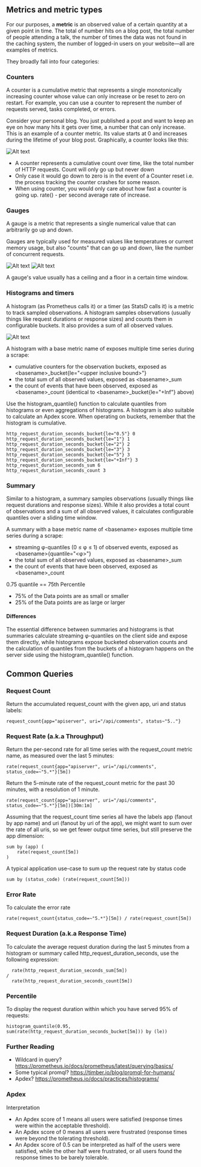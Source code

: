## Metrics and metric types

For our purposes, a __metric__ is an observed value of a certain quantity at a given point in time. The total of number hits on a blog post, the total number of people attending a talk, the number of times the data was not found in the caching system, the number of logged-in users on your website—all are examples of metrics.

They broadly fall into four categories:

### Counters

A counter is a cumulative metric that represents a single monotonically increasing counter whose value can only increase
or be reset to zero on restart. For example, you can use a counter to represent the number of requests served, tasks
completed, or errors.

Consider your personal blog. You just published a post and want to keep an eye on how many hits it gets over time, 
a number that can only increase. This is an example of a counter metric. Its value starts at 0 and increases during
 the lifetime of your blog post. Graphically, a counter looks like this:

![Alt text](../images/counter-graph.png?raw=true)

- A counter represents a cumulative count over time, like the total number of HTTP requests. Count will only go up but never down
- Only case it would go down to zero is in the event of a Counter reset i.e. the process tracking the counter crashes for some reason.
- When using counter, you would only care about how fast a counter is going up. rate() - per second average rate of increase.


### Gauges
A gauge is a metric that represents a single numerical value that can arbitrarily go up and down.

Gauges are typically used for measured values like temperatures or current memory usage, but also "counts" that can go
 up and down, like the number of concurrent requests.
 
![Alt text](../images/gauge-graph.png?raw=true)
![Alt text](../images/gauge.png?raw=true)

A gauge's value usually has a ceiling and a floor in a certain time window.

### Histograms and timers

A histogram (as Prometheus calls it) or a timer (as StatsD calls it) is a metric to track sampled observations. 
A histogram samples observations (usually things like request durations or response sizes) and counts them in 
configurable buckets. It also provides a sum of all observed values.

![Alt text](../images/histogram-graph.png?raw=true)

A histogram with a base metric name of <basename> exposes multiple time series during a scrape:

* cumulative counters for the observation buckets, exposed as \<basename\>_bucket{le="\<upper inclusive bound\>"}
* the total sum of all observed values, exposed as \<basename\>_sum
* the count of events that have been observed, exposed as \<basename\>_count (identical to \<basename\>_bucket{le="+Inf"}
  above)

Use the histogram_quantile() function to calculate quantiles from histograms or even aggregations of histograms. 
A histogram is also suitable to calculate an Apdex score. When operating on buckets, remember that the histogram is cumulative.
```
http_request_duration_seconds_bucket{le="0.5"} 0
http_request_duration_seconds_bucket{le="1"} 1
http_request_duration_seconds_bucket{le="2"} 2
http_request_duration_seconds_bucket{le="3"} 3
http_request_duration_seconds_bucket{le="5"} 3
http_request_duration_seconds_bucket{le="+Inf"} 3
http_request_duration_seconds_sum 6
http_request_duration_seconds_count 3
```

### Summary
Similar to a histogram, a summary samples observations (usually things like request durations and response sizes). 
While it also provides a total count of observations and a sum of all observed values, it calculates configurable
quantiles over a sliding time window.

A summary with a base metric name of \<basename\> exposes multiple time series during a scrape:
* streaming φ-quantiles (0 ≤ φ ≤ 1) of observed events, exposed as \<basename\>{quantile="<φ>"}
* the total sum of all observed values, exposed as \<basename\>_sum
* the count of events that have been observed, exposed as \<basename\>_count

0.75 quantile == 75th Percentile 
- 75% of the Data points are as small or smaller
- 25% of the Data points are as large or larger 

#### Differences
The essential difference between summaries and histograms is that summaries calculate streaming φ-quantiles on the
client side and expose them directly, while histograms expose bucketed observation counts and the calculation of 
quantiles from the buckets of a histogram happens on the server side using the histogram_quantile() function.


## Common Queries

### Request Count
Return the accumulated request_count with the given app, uri and status labels:
```
request_count{app="apiserver", uri="/api/comments", status~"5.."}
```

### Request Rate (a.k.a Throughput)

Return the per-second rate for all time series with the request_count metric name, as measured over the last 5 minutes:
```
rate(request_count{app="apiserver", uri="/api/comments", status_code=~"5.*"}[5m])
```
Return the 5-minute rate of the request_count metric for the past 30 minutes, with a resolution of 1 minute.
```
rate(request_count{app="apiserver", uri="/api/comments", status_code=~"5.*"}[5m])[30m:1m]
```

Assuming that the request_count time series all have the labels app (fanout by app name) and uri (fanout by
uri of the app), we might want to sum over the rate of all uris, so we get fewer output time series, but
still preserve the app dimension:
```
sum by (app) (
    rate(request_count[5m])
)
```
A typical application use-case to sum up the request rate by status code
```
sum by (status_code) (rate(request_count[5m]))

```


### Error Rate
To calculate the error rate
```
rate(request_count{status_code=~"5.*"}[5m]) / rate(request_count[5m])
```


### Request Duration (a.k.a Response Time)
To calculate the average request duration during the last 5 minutes from a histogram or summary called 
http_request_duration_seconds, use the following expression:
```
  rate(http_request_duration_seconds_sum[5m])
/
  rate(http_request_duration_seconds_count[5m])
```

### Percentile 
To display the request duration within which you have served 95% of requests:
```
histogram_quantile(0.95, sum(rate(http_request_duration_seconds_bucket[5m])) by (le)) 
```


### Further Reading
* Wildcard in query? https://prometheus.io/docs/prometheus/latest/querying/basics/
* Some typical promql? https://timber.io/blog/promql-for-humans/
* Apdex? https://prometheus.io/docs/practices/histograms/

### Apdex
Interpretation
- An Apdex score of 1 means all users were satisfied (response times were within the acceptable threshold).
- An Apdex score of 0 means all users were frustrated (response times were beyond the tolerating threshold).
- An Apdex score of 0.5 can be interpreted as half of the users were satisfied, while the other half were frustrated, or all users found the response times to be barely tolerable.
